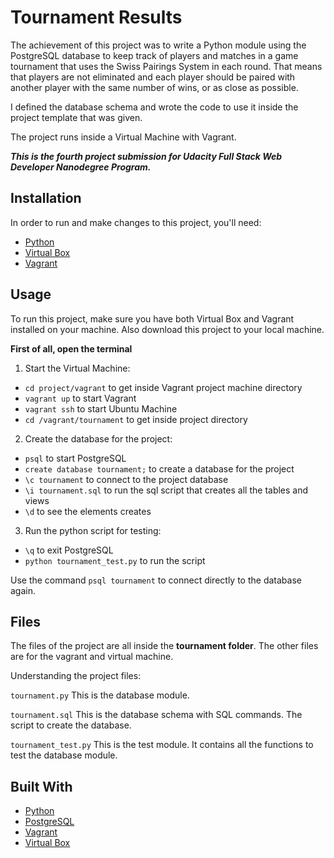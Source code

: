 # Tournament Results
The achievement of this project was to write a Python module using the PostgreSQL database to keep track of players and matches in a game tournament that uses the Swiss Pairings System in each round. That means that players are not eliminated and each player should be paired with another player with the same number of wins, or as close as possible.

I defined the database schema and wrote the code to use it inside the project template that was given.

The project runs inside a Virtual Machine with Vagrant.

**_This is the fourth project submission for Udacity Full Stack Web Developer Nanodegree Program._**

## Installation
In order to run and make changes to this project, you'll need:
- [Python](https://www.python.org/)
- [Virtual Box](https://www.virtualbox.org/wiki/Downloads)
- [Vagrant](http://www.vagrantup.com/downloads.html)

## Usage
To run this project, make sure you have both Virtual Box and Vagrant installed on your machine.
Also download this project to your local machine.

**First of all, open the terminal**

1. Start the Virtual Machine:
- `cd project/vagrant` to get inside Vagrant project machine directory
- `vagrant up` to start Vagrant
- `vagrant ssh` to start Ubuntu Machine
- `cd /vagrant/tournament` to get inside project directory

2. Create the database for the project:
- `psql` to start PostgreSQL
- `create database tournament;` to create a database for the project
- `\c tournament` to connect to the project database
- `\i tournament.sql` to run the sql script that creates all the tables and views
- `\d` to see the elements creates

3. Run the python script for testing:
- `\q` to exit PostgreSQL
- `python tournament_test.py` to run the script

Use the command `psql tournament` to connect directly to the database again.

## Files
The files of the project are all inside the **tournament folder**. The other files are for the 
vagrant and virtual machine. 

Understanding the project files:

`tournament.py`
This is the database module. 

`tournament.sql`
This is the database schema with SQL commands. The script to create the database.

`tournament_test.py`
This is the test module. It contains all the functions to test the database module.


## Built With
- [Python](https://www.python.org/)
- [PostgreSQL](https://www.postgresql.org/)
- [Vagrant](http://www.vagrantup.com/downloads.html)
- [Virtual Box](https://www.virtualbox.org/wiki/Downloads)
